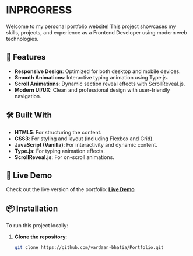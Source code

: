 # INPROGRESS

Welcome to my personal portfolio website! This project showcases my skills, projects, and experience as a Frontend Developer using modern web technologies.

## 🚀 Features

- **Responsive Design**: Optimized for both desktop and mobile devices.
- **Smooth Animations**: Interactive typing animation using Type.js.
- **Scroll Animations**: Dynamic section reveal effects with ScrollReveal.js.
- **Modern UI/UX**: Clean and professional design with user-friendly navigation.

## 🛠️ Built With

- **HTML5**: For structuring the content.
- **CSS3**: For styling and layout (including Flexbox and Grid).
- **JavaScript (Vanilla)**: For interactivity and dynamic content.
- **Type.js**: For typing animation effects.
- **ScrollReveal.js**: For on-scroll animations.

## 🔗 Live Demo

Check out the live version of the portfolio: **[Live Demo](https://vardaanbhatia.vercel.app/)**

## 📦 Installation

To run this project locally:

1. **Clone the repository**:
   ```bash
   git clone https://github.com/vardaan-bhatia/Portfolio.git

